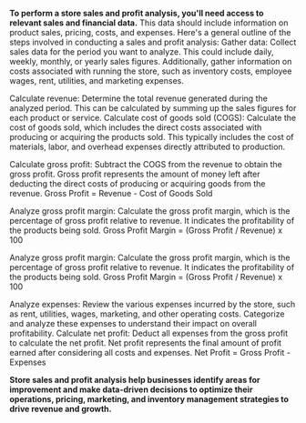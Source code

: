 **To perform a store sales and profit analysis, you'll need access to relevant sales and financial data.**
This data should include information on product sales, pricing, costs, and expenses.
Here's a general outline of the steps involved in conducting a sales and profit analysis:
Gather data: Collect sales data for the period you want to analyze. This could include daily, weekly, monthly, or yearly sales figures. Additionally, gather information on costs associated with running the store, such as inventory costs, employee wages, rent, utilities, and marketing expenses.

Calculate revenue: Determine the total revenue generated during the analyzed period. This can be calculated by summing up the sales figures for each product or service.
Calculate cost of goods sold (COGS): Calculate the cost of goods sold, which includes the direct costs associated with producing or acquiring the products sold. This typically includes the cost of materials, labor, and overhead expenses directly attributed to production.

Calculate gross profit: Subtract the COGS from the revenue to obtain the gross profit. Gross profit represents the amount of money left after deducting the direct costs of producing or acquiring goods from the revenue.
Gross Profit = Revenue - Cost of Goods Sold

Analyze gross profit margin: Calculate the gross profit margin, which is the percentage of gross profit relative to revenue. It indicates the profitability of the products being sold.
Gross Profit Margin = (Gross Profit / Revenue) x 100

Analyze gross profit margin: Calculate the gross profit margin, which is the percentage of gross profit relative to revenue. It indicates the profitability of the products being sold.
Gross Profit Margin = (Gross Profit / Revenue) x 100

Analyze expenses: Review the various expenses incurred by the store, such as rent, utilities, wages, marketing, and other operating costs. Categorize and analyze these expenses to understand their impact on overall profitability.
Calculate net profit: Deduct all expenses from the gross profit to calculate the net profit. Net profit represents the final amount of profit earned after considering all costs and expenses.
Net Profit = Gross Profit - Expenses


**Store sales and profit analysis help businesses identify areas for improvement and make data-driven decisions to optimize their operations, pricing, marketing, and inventory management strategies to drive revenue and growth.**
